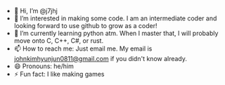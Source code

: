- 👋 Hi, I’m @j7jhj
- 👀 I’m interested in making some code. I am an intermediate coder and looking forward to use github to grow as a coder!
- 🌱 I’m currently learning python atm. When I master that, I will probably move onto C, C++, C#, or rust.
- 📫 How to reach me: Just email me. My email is johnkimhyunjun0811@gmail.com if you didn't know already.
- 😄 Pronouns: he/him
- ⚡ Fun fact: I like making games

<!---
j7jhj/j7jhj is a ✨ special ✨ repository because its `README.md` (this file) appears on your GitHub profile.
You can click the Preview link to take a look at your changes.
--->
